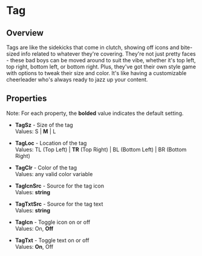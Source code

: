 # Tag

## Overview
Tags are like the sidekicks that come in clutch, showing off icons and bite-sized info related to whatever they're covering. They're not just pretty faces - these bad boys can be moved around to suit the vibe, whether it's top left, top right, bottom left, or bottom right. Plus, they've got their own style game with options to tweak their size and color. It's like having a customizable cheerleader who's always ready to jazz up your content.

## Properties
Note: For each property, the **bolded** value indicates the default setting.

- **TagSz** - Size of the tag  
  Values: S | **M** | L

- **TagLoc** - Location of the tag  
  Values: TL (Top Left) | **TR** (Top Right) | BL (Bottom Left) | BR (Bottom Right)

- **TagClr** - Color of the tag  
  Values: any valid color variable

- **TagIcnSrc** - Source for the tag icon  
  Values: **string**

- **TagTxtSrc** - Source for the tag text  
  Values: **string**

- **TagIcn** - Toggle icon on or off  
  Values: On, **Off**

- **TagTxt** - Toggle text on or off  
  Values: **On**, Off
